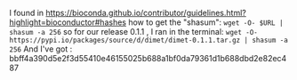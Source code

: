 I found in https://bioconda.github.io/contributor/guidelines.html?highlight=bioconductor#hashes  how to get the "shasum": 
`wget -O- $URL | shasum -a 256`
so for our release 0.1.1 , I ran in the terminal: 
`wget -O- https://pypi.io/packages/source/d/dimet/dimet-0.1.1.tar.gz | shasum -a 256`
And I've got : bbff4a390d5e2f3d55410e46155025b688a1bf0da79361d1b688dbd2e82ec487



